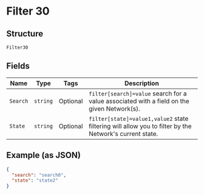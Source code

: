 
# Filter 30

## Structure

`Filter30`

## Fields

| Name | Type | Tags | Description |
|  --- | --- | --- | --- |
| `Search` | `string` | Optional | `filter[search]=value` search for a value associated with a field on the given Network(s). |
| `State` | `string` | Optional | `filter[state]=value1,value2` state filtering will allow you to filter by the Network's current state. |

## Example (as JSON)

```json
{
  "search": "search0",
  "state": "state2"
}
```

